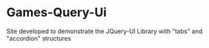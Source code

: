 # Games-Query-Ui
 Site developed to demonstrate the JQuery-UI Library with "tabs" and "accordion" structures
